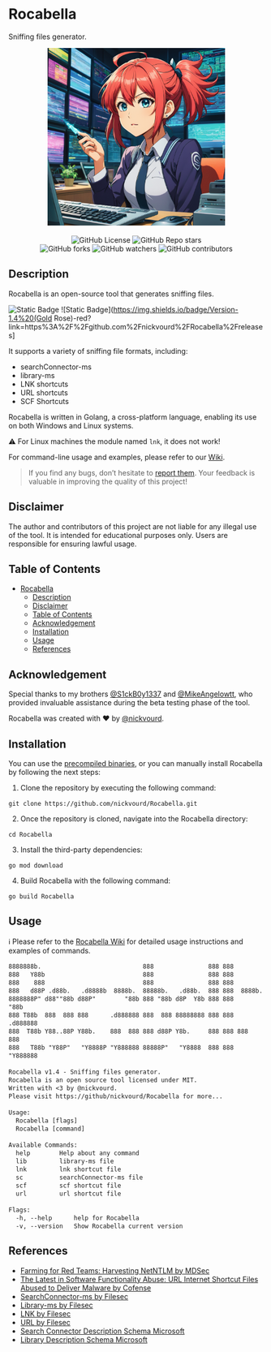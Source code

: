 # Rocabella

Sniffing files generator.

<p align="center">
  <img width="350" height="350" src="/Pictures/Rocabella-Logo.png"><br /><br />
  <img alt="GitHub License" src="https://img.shields.io/github/license/nickvourd/Rocabella?style=social&logo=GitHub&logoColor=purple">
  <img alt="GitHub Repo stars" src="https://img.shields.io/github/stars/nickvourd/Rocabella?logoColor=yellow"><br />
  <img alt="GitHub forks" src="https://img.shields.io/github/forks/nickvourd/Rocabella?logoColor=red">
  <img alt="GitHub watchers" src="https://img.shields.io/github/watchers/nickvourd/Rocabella?logoColor=blue">
  <img alt="GitHub contributors" src="https://img.shields.io/github/contributors/nickvourd/Rocabella?style=social&logo=GitHub&logoColor=green">
</p>

## Description

Rocabella is an open-source tool that generates sniffing files.

![Static Badge](https://img.shields.io/badge/Go-lang-blue?style=flat&logoSize=auto)
![Static Badge](https://img.shields.io/badge/Version-1.4%20(Gold Rose)-red?link=https%3A%2F%2Fgithub.com%2Fnickvourd%2FRocabella%2Freleases]

It supports a variety of sniffing file formats, including:

- searchConnector-ms
- library-ms
- LNK shortcuts
- URL shortcuts
- SCF Shortcuts

Rocabella is written in Golang, a cross-platform language, enabling its use on both Windows and Linux systems.

:warning: For Linux machines the module named `lnk`, it does not work!

For command-line usage and examples, please refer to our [Wiki](https://github.com/nickvourd/Rocabella/wiki).

> If you find any bugs, don’t hesitate to [report them](https://github.com/nickvourd/Rocabella/issues). Your feedback is valuable in improving the quality of this project!

## Disclaimer

The author and contributors of this project are not liable for any illegal use of the tool. It is intended for educational purposes only. Users are responsible for ensuring lawful usage.

## Table of Contents
- [Rocabella](#rocabella)
  - [Description](#description)
  - [Disclaimer](#disclaimer)
  - [Table of Contents](#table-of-contents)
  - [Acknowledgement](#acknowledgement)
  - [Installation](#installation)
  - [Usage](#usage)
  - [References](#references)
 
## Acknowledgement

Special thanks to my brothers [@S1ckB0y1337](https://twitter.com/S1ckB0y1337) and [@MikeAngelowtt](https://twitter.com/MikeAngelowtt), who provided invaluable assistance during the beta testing phase of the tool.

Rocabella was created with :heart: by [@nickvourd](https://twitter.com/nickvourd).

## Installation

You can use the [precompiled binaries](https://github.com/nickvourd/Rocabella/releases), or you can manually install Rocabella by following the next steps:

1) Clone the repository by executing the following command:

```
git clone https://github.com/nickvourd/Rocabella.git
```

2) Once the repository is cloned, navigate into the Rocabella directory:

```
cd Rocabella
```

3) Install the third-party dependencies:

```
go mod download
```

4) Build Rocabella with the following command:

```
go build Rocabella
```

## Usage

:information_source: Please refer to the [Rocabella Wiki](https://github.com/nickvourd/Rocabella/wiki) for detailed usage instructions and examples of commands.

```
8888888b.                            888               888 888
888   Y88b                           888               888 888
888    888                           888               888 888
888   d88P .d88b.   .d8888b  8888b.  88888b.   .d88b.  888 888  8888b.
8888888P" d88""88b d88P"        "88b 888 "88b d8P  Y8b 888 888     "88b
888 T88b  888  888 888      .d888888 888  888 88888888 888 888 .d888888
888  T88b Y88..88P Y88b.    888  888 888 d88P Y8b.     888 888 888  888
888   T88b "Y88P"   "Y8888P "Y888888 88888P"   "Y8888  888 888 "Y888888

Rocabella v1.4 - Sniffing files generator.
Rocabella is an open source tool licensed under MIT.
Written with <3 by @nickvourd.
Please visit https://github/nickvourd/Rocabella for more...

Usage:
  Rocabella [flags]
  Rocabella [command]

Available Commands:
  help        Help about any command
  lib         library-ms file
  lnk         lnk shortcut file
  sc          searchConnector-ms file
  scf         scf shortcut file
  url         url shortcut file

Flags:
  -h, --help      help for Rocabella
  -v, --version   Show Rocabella current version
```

## References

- [Farming for Red Teams: Harvesting NetNTLM by MDSec](https://www.mdsec.co.uk/2021/02/farming-for-red-teams-harvesting-netntlm/)
- [The Latest in Software Functionality Abuse: URL Internet Shortcut Files Abused to Deliver Malware by Cofense](https://cofense.com/blog/latest-software-functionality-abuse-url-internet-shortcut-files-abused-deliver-malware/)
- [SearchConnector-ms by Filesec](https://filesec.io/searchConnector-ms)
- [Library-ms by Filesec](https://filesec.io/library-ms)
- [LNK by Filesec](https://filesec.io/lnk)
- [URL by Filesec](https://filesec.io/url)
- [Search Connector Description Schema Microsoft](https://learn.microsoft.com/en-us/windows/win32/search/search-sconn-desc-schema-entry)
- [Library Description Schema Microsoft](https://learn.microsoft.com/en-us/windows/win32/shell/library-schema-entry)
